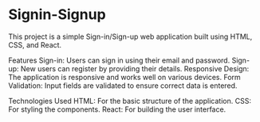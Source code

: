 # Signin-Signup
This project is a simple Sign-in/Sign-up web application built using HTML, CSS, and React.


Features
Sign-in: Users can sign in using their email and password.
Sign-up: New users can register by providing their details.
Responsive Design: The application is responsive and works well on various devices.
Form Validation: Input fields are validated to ensure correct data is entered.

Technologies Used
HTML: For the basic structure of the application.
CSS: For styling the components.
React: For building the user interface.
